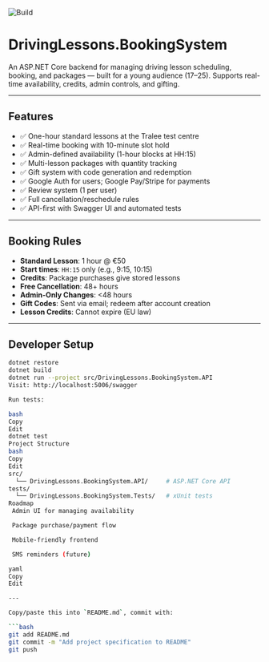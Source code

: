 ![Build](https://github.com/SimplyAI-IE/DrivingLessons.BookingSystem/actions/workflows/dotnet.yml/badge.svg)

# DrivingLessons.BookingSystem

An ASP.NET Core backend for managing driving lesson scheduling, booking, and packages — built for a young audience (17–25). Supports real-time availability, credits, admin controls, and gifting.

---

## Features

- ✅ One-hour standard lessons at the Tralee test centre
- ✅ Real-time booking with 10-minute slot hold
- ✅ Admin-defined availability (1-hour blocks at HH:15)
- ✅ Multi-lesson packages with quantity tracking
- ✅ Gift system with code generation and redemption
- ✅ Google Auth for users; Google Pay/Stripe for payments
- ✅ Review system (1 per user)
- ✅ Full cancellation/reschedule rules
- ✅ API-first with Swagger UI and automated tests

---

## Booking Rules

- **Standard Lesson**: 1 hour @ €50
- **Start times**: `HH:15` only (e.g., 9:15, 10:15)
- **Credits**: Package purchases give stored lessons
- **Free Cancellation**: 48+ hours
- **Admin-Only Changes**: <48 hours
- **Gift Codes**: Sent via email; redeem after account creation
- **Lesson Credits**: Cannot expire (EU law)

---

## Developer Setup

```bash
dotnet restore
dotnet build
dotnet run --project src/DrivingLessons.BookingSystem.API
Visit: http://localhost:5006/swagger

Run tests:

bash
Copy
Edit
dotnet test
Project Structure
bash
Copy
Edit
src/
  └── DrivingLessons.BookingSystem.API/     # ASP.NET Core API
tests/
  └── DrivingLessons.BookingSystem.Tests/   # xUnit tests
Roadmap
 Admin UI for managing availability

 Package purchase/payment flow

 Mobile-friendly frontend

 SMS reminders (future)

yaml
Copy
Edit

---

Copy/paste this into `README.md`, commit with:

```bash
git add README.md
git commit -m "Add project specification to README"
git push